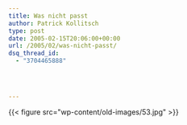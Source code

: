 ```yaml
---
title: Was nicht passt
author: Patrick Kollitsch
type: post
date: 2005-02-15T20:06:00+00:00
url: /2005/02/was-nicht-passt/
dsq_thread_id:
  - "3704465888"




---
```

{{< figure src="wp-content/old-images/53.jpg" >}}
